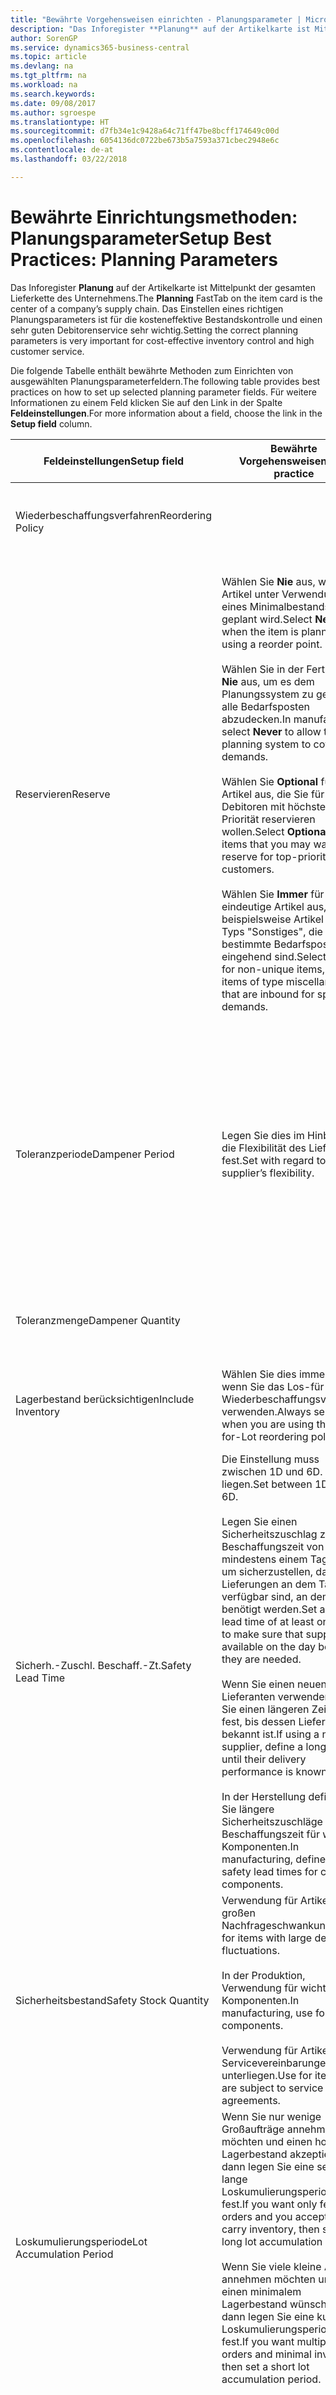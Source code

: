 ```yaml
---
title: "Bewährte Vorgehensweisen einrichten - Planungsparameter | Microsoft Docs"
description: "Das Inforegister **Planung** auf der Artikelkarte ist Mittelpunkt der gesamten Lieferkette des Unternehmens. Das Einstellen eines richtigen Planungsparameters ist für die kosteneffektive Bestandskontrolle und einen sehr guten Debitorenservice sehr wichtig."
author: SorenGP
ms.service: dynamics365-business-central
ms.topic: article
ms.devlang: na
ms.tgt_pltfrm: na
ms.workload: na
ms.search.keywords: 
ms.date: 09/08/2017
ms.author: sgroespe
ms.translationtype: HT
ms.sourcegitcommit: d7fb34e1c9428a64c71ff47be8bcff174649c00d
ms.openlocfilehash: 6054136dc0722be673b5a7593a371cbec2948e6c
ms.contentlocale: de-at
ms.lasthandoff: 03/22/2018

---
```

# <a name="setup-best-practices-planning-parameters"></a><span data-ttu-id="5ec9b-104">Bewährte Einrichtungsmethoden: Planungsparameter</span><span class="sxs-lookup"><span data-stu-id="5ec9b-104">Setup Best Practices: Planning Parameters</span></span>
<span data-ttu-id="5ec9b-105">Das Inforegister **Planung** auf der Artikelkarte ist Mittelpunkt der gesamten Lieferkette des Unternehmens.</span><span class="sxs-lookup"><span data-stu-id="5ec9b-105">The **Planning** FastTab on the item card is the center of a company’s supply chain.</span></span> <span data-ttu-id="5ec9b-106">Das Einstellen eines richtigen Planungsparameters ist für die kosteneffektive Bestandskontrolle und einen sehr guten Debitorenservice sehr wichtig.</span><span class="sxs-lookup"><span data-stu-id="5ec9b-106">Setting the correct planning parameters is very important for cost-effective inventory control and high customer service.</span></span>  

 <span data-ttu-id="5ec9b-107">Die folgende Tabelle enthält bewährte Methoden zum Einrichten von ausgewählten Planungsparameterfeldern.</span><span class="sxs-lookup"><span data-stu-id="5ec9b-107">The following table provides best practices on how to set up selected planning parameter fields.</span></span> <span data-ttu-id="5ec9b-108">Für weitere Informationen zu einem Feld klicken Sie auf den Link in der Spalte **Feldeinstellungen**.</span><span class="sxs-lookup"><span data-stu-id="5ec9b-108">For more information about a field, choose the link in the **Setup field** column.</span></span>  

|<span data-ttu-id="5ec9b-109">Feldeinstellungen</span><span class="sxs-lookup"><span data-stu-id="5ec9b-109">Setup field</span></span>|<span data-ttu-id="5ec9b-110">Bewährte Vorgehensweisen</span><span class="sxs-lookup"><span data-stu-id="5ec9b-110">Best practice</span></span>|<span data-ttu-id="5ec9b-111">Bemerkung</span><span class="sxs-lookup"><span data-stu-id="5ec9b-111">Comment</span></span>|  
|-----------------|-------------------|-------------|  
|<span data-ttu-id="5ec9b-112">Wiederbeschaffungsverfahren</span><span class="sxs-lookup"><span data-stu-id="5ec9b-112">Reordering Policy</span></span>||<span data-ttu-id="5ec9b-113">Weitere Informationen finden Sie unter [Bewährte Einrichtungsmethoden: Wiederbeschaffungsverfahren](setup-best-practices-reordering-policies.md).</span><span class="sxs-lookup"><span data-stu-id="5ec9b-113">For more information, see [Setup Best Practices: Reordering Policies](setup-best-practices-reordering-policies.md).</span></span>|  
|<span data-ttu-id="5ec9b-114">Reservieren</span><span class="sxs-lookup"><span data-stu-id="5ec9b-114">Reserve</span></span>|<span data-ttu-id="5ec9b-115">Wählen Sie **Nie** aus, wenn der Artikel unter Verwendung eines Minimalbestands geplant wird.</span><span class="sxs-lookup"><span data-stu-id="5ec9b-115">Select **Never** when the item is planned using a reorder point.</span></span><br /><br /> <span data-ttu-id="5ec9b-116">Wählen Sie in der Fertigung **Nie** aus, um es dem Planungssystem zu gestatten, alle Bedarfsposten abzudecken.</span><span class="sxs-lookup"><span data-stu-id="5ec9b-116">In manufacturing, select **Never** to allow the planning system to cover all demands.</span></span><br /><br /> <span data-ttu-id="5ec9b-117">Wählen Sie **Optional** für Artikel aus, die Sie für Debitoren mit höchster Priorität reservieren wollen.</span><span class="sxs-lookup"><span data-stu-id="5ec9b-117">Select **Optional** for items that you may want to reserve for top-priority customers.</span></span><br /><br /> <span data-ttu-id="5ec9b-118">Wählen Sie **Immer** für nicht eindeutige Artikel aus, wie beispielsweise Artikel des Typs "Sonstiges", die für bestimmte Bedarfsposten eingehend sind.</span><span class="sxs-lookup"><span data-stu-id="5ec9b-118">Select **Always** for non-unique items, such as items of type miscellaneous that are inbound for specific demands.</span></span>|<span data-ttu-id="5ec9b-119">Reservierungen wirken im Allgemeinen dem Zweck der Planung entgegen, nämlich einem Ausgleich zwischen Bedarf und Vorrat.</span><span class="sxs-lookup"><span data-stu-id="5ec9b-119">Reservations generally counteract the purpose of planning, which is to balance demand and supply.</span></span> <span data-ttu-id="5ec9b-120">Daher sollten Artikel, die für die Planung eingerichtet wurden, im Allgemeinen nicht reserviert werden.</span><span class="sxs-lookup"><span data-stu-id="5ec9b-120">Therefore, items that are set up for planning should generally not be reserved.</span></span><br /><br /> <span data-ttu-id="5ec9b-121">Wenn der Benutzer eine Lagerbestandsmenge für zukünftigen Bedarf reserviert, wird die Planungsgrundlage gestört, und der Minimalbestand funktioniert möglicherweise nicht ordnungsgemäß.</span><span class="sxs-lookup"><span data-stu-id="5ec9b-121">If the user reserves an inventory quantity for future demand, then the planning foundation will be disturbed, and the reorder point may not work correctly.</span></span> <span data-ttu-id="5ec9b-122">Selbst wenn der voraussichtliche Lagerbestand im Hinblick auf den Minimalbestand akzeptabel ist, stehen die Mengen möglicherweise aufgrund der Reservierung nicht zur Verfügung.</span><span class="sxs-lookup"><span data-stu-id="5ec9b-122">Even if the projected inventory level is acceptable with regard to the reorder point, the quantities may not be available because of the reservation.</span></span>|  
|<span data-ttu-id="5ec9b-123">Toleranzperiode</span><span class="sxs-lookup"><span data-stu-id="5ec9b-123">Dampener Period</span></span>|<span data-ttu-id="5ec9b-124">Legen Sie dies im Hinblick auf die Flexibilität des Lieferanten fest.</span><span class="sxs-lookup"><span data-stu-id="5ec9b-124">Set with regard to the supplier’s flexibility.</span></span>|<span data-ttu-id="5ec9b-125">Wenn der Lieferant Änderungen in letzter Minute an den Aufträgen akzeptiert, verwenden Sie eine längere Periode.</span><span class="sxs-lookup"><span data-stu-id="5ec9b-125">If the supplier accepts last-minute changes to orders, then use a longer period.</span></span> <span data-ttu-id="5ec9b-126">Wenn für den Lieferanten eine feste Planung erforderlich ist, dann halten Sie die Periode so kurz wie möglich.</span><span class="sxs-lookup"><span data-stu-id="5ec9b-126">If the supplier requires firm planning, then shorten your period as much as possible.</span></span><br /><br /> <span data-ttu-id="5ec9b-127">Informationen zur globalen Einrichtung, siehe [Designdetails: Planungsparameter](design-details-planning-parameters.md).</span><span class="sxs-lookup"><span data-stu-id="5ec9b-127">For information about the global setup, see [Design Details: Planning Parameters](design-details-planning-parameters.md).</span></span>|  
|<span data-ttu-id="5ec9b-128">Toleranzmenge</span><span class="sxs-lookup"><span data-stu-id="5ec9b-128">Dampener Quantity</span></span>||<span data-ttu-id="5ec9b-129">Informationen zur globalen Einrichtung, siehe [Designdetails: Planungsparameter](design-details-planning-parameters.md).</span><span class="sxs-lookup"><span data-stu-id="5ec9b-129">For information about the global setup, see [Design Details: Planning Parameters](design-details-planning-parameters.md).</span></span>|  
|<span data-ttu-id="5ec9b-130">Lagerbestand berücksichtigen</span><span class="sxs-lookup"><span data-stu-id="5ec9b-130">Include Inventory</span></span>|<span data-ttu-id="5ec9b-131">Wählen Sie dies immer aus, wenn Sie das Los-für-Los-Wiederbeschaffungsverfahren verwenden.</span><span class="sxs-lookup"><span data-stu-id="5ec9b-131">Always select when you are using the Lot-for-Lot reordering policy.</span></span>|<span data-ttu-id="5ec9b-132">Wählen Sie dies nur in bestimmten Fällen nicht aus, beispielsweise wenn keine Lagerartikel verkäuflich sind.</span><span class="sxs-lookup"><span data-stu-id="5ec9b-132">Do not select only in special situations, such as when inventory items are not sellable.</span></span>|  
|<span data-ttu-id="5ec9b-133">Sicherh.-Zuschl. Beschaff.-Zt.</span><span class="sxs-lookup"><span data-stu-id="5ec9b-133">Safety Lead Time</span></span>|<span data-ttu-id="5ec9b-134">Die Einstellung muss zwischen 1D und 6D. liegen.</span><span class="sxs-lookup"><span data-stu-id="5ec9b-134">Set between 1D and 6D.</span></span><br /><br /> <span data-ttu-id="5ec9b-135">Legen Sie einen Sicherheitszuschlag zur Beschaffungszeit von mindestens einem Tag fest, um sicherzustellen, dass die Lieferungen an dem Tag verfügbar sind, an dem sie benötigt werden.</span><span class="sxs-lookup"><span data-stu-id="5ec9b-135">Set a safety lead time of at least one day to make sure that supplies are available on the day before they are needed.</span></span><br /><br /> <span data-ttu-id="5ec9b-136">Wenn Sie einen neuen Lieferanten verwenden, legen Sie einen längeren Zeitraum fest, bis dessen Liefertreue bekannt ist.</span><span class="sxs-lookup"><span data-stu-id="5ec9b-136">If using a new supplier, define a longer time until their delivery performance is known.</span></span><br /><br /> <span data-ttu-id="5ec9b-137">In der Herstellung definieren Sie längere Sicherheitszuschläge zur Beschaffungszeit für wichtige Komponenten.</span><span class="sxs-lookup"><span data-stu-id="5ec9b-137">In manufacturing, define longer safety lead times for critical components.</span></span>|<span data-ttu-id="5ec9b-138">Vom System geplante Lieferungen, um zu vermeiden, dass am gleichen Tag, an dem Bestand nicht lieferbar ist, Bestand nicht lieferbar ist.</span><span class="sxs-lookup"><span data-stu-id="5ec9b-138">Supply that is planned by the system to avoid a stock-out will arrive on the same day that the stock-out occurs.</span></span> <span data-ttu-id="5ec9b-139">Dies kann sich möglicherweise als mehrere Stunden zu spät erweisen, wenn beispielsweise der Bedarf morgens erforderlich ist und die Lieferung am Nachmittag eingeht.</span><span class="sxs-lookup"><span data-stu-id="5ec9b-139">This may be several hours too late if, for example, the demand is needed in the morning and the supply arrives in the afternoon.</span></span> <span data-ttu-id="5ec9b-140">**Hinweis:** Das Feld **Sicherh.-Zuschl.-Zt.** verwendet den Basiskalender.</span><span class="sxs-lookup"><span data-stu-id="5ec9b-140">**Note:**  The **Safety Lead Time** field uses the base calendar.</span></span> <span data-ttu-id="5ec9b-141">Daher bedeutet 14T nicht notwendigerweise zwei Wochen.</span><span class="sxs-lookup"><span data-stu-id="5ec9b-141">Therefore, 14D is not necessarily two weeks.</span></span>|  
|<span data-ttu-id="5ec9b-142">Sicherheitsbestand</span><span class="sxs-lookup"><span data-stu-id="5ec9b-142">Safety Stock Quantity</span></span>|<span data-ttu-id="5ec9b-143">Verwendung für Artikel mit großen Nachfrageschwankungen.</span><span class="sxs-lookup"><span data-stu-id="5ec9b-143">Use for items with large demand fluctuations.</span></span><br /><br /> <span data-ttu-id="5ec9b-144">In der Produktion, Verwendung für wichtige Komponenten.</span><span class="sxs-lookup"><span data-stu-id="5ec9b-144">In manufacturing, use for critical components.</span></span><br /><br /> <span data-ttu-id="5ec9b-145">Verwendung für Artikel, die Servicevereinbarungen unterliegen.</span><span class="sxs-lookup"><span data-stu-id="5ec9b-145">Use for items that are subject to service agreements.</span></span>|<span data-ttu-id="5ec9b-146">Wenn das Feld **Minimalbestant** nicht ausgefüllt ist, dann dient der Sicherheitsbestand auch als Minimalbestand.</span><span class="sxs-lookup"><span data-stu-id="5ec9b-146">If the **Reorder Point** field is not filled, then the safety stock quantity also functions as a reorder point.</span></span>|  
|<span data-ttu-id="5ec9b-147">Loskumulierungsperiode</span><span class="sxs-lookup"><span data-stu-id="5ec9b-147">Lot Accumulation Period</span></span>|<span data-ttu-id="5ec9b-148">Wenn Sie nur wenige Großaufträge annehmen möchten und einen hohen Lagerbestand akzeptieren, dann legen Sie eine sehr lange Loskumulierungsperiode fest.</span><span class="sxs-lookup"><span data-stu-id="5ec9b-148">If you want only few big orders and you accept to carry inventory, then set a long lot accumulation period.</span></span><br /><br /> <span data-ttu-id="5ec9b-149">Wenn Sie viele kleine Aufträge annehmen möchten und sich einen minimalem Lagerbestand wünschen, dann legen Sie eine kurze Loskumulierungsperiode fest.</span><span class="sxs-lookup"><span data-stu-id="5ec9b-149">If you want multiple small orders and minimal inventory, then set a short lot accumulation period.</span></span>|<span data-ttu-id="5ec9b-150">Die Loskumulierungsperiode ist im Allgemeinen die längste Periode, in der Sie über Lagerbestand verfügen.</span><span class="sxs-lookup"><span data-stu-id="5ec9b-150">The lot accumulation period is generally the longest period that you will carry inventory.</span></span>|  
|<span data-ttu-id="5ec9b-151">Minimalbestand</span><span class="sxs-lookup"><span data-stu-id="5ec9b-151">Reorder Point</span></span>|<span data-ttu-id="5ec9b-152">Ermitteln Sie den Minimalbestand auf Basis des Anforderungsprofils des Artikels.</span><span class="sxs-lookup"><span data-stu-id="5ec9b-152">Base the reorder point on the item’s demand profile.</span></span>|<span data-ttu-id="5ec9b-153">Wenn laut historischen Daten während einer Beschaffungszeit von sieben Tagen der durchschnittliche Bedarf des Artikels 100 Einheiten beträgt, kann der Minimalbestand auf 100 festgelegt werden.</span><span class="sxs-lookup"><span data-stu-id="5ec9b-153">If historical data shows that the item’s average demand is 100 units during a lead time of seven days, then the reorder point can be set to 100 as a minimum.</span></span><br /><br /> <span data-ttu-id="5ec9b-154">Das bedeutet, dass bei einer Abnahme des Lagerbestands auf unter 100 Einheiten das Planungssystem die Wiederbeschaffung des Artikels vorschlägt, da für die Wiederbeschaffung sieben Tage benötigt werden und genügend Einheiten vorhanden sein müssen, um den Bedarf in diesen sieben Tagen zu decken.</span><span class="sxs-lookup"><span data-stu-id="5ec9b-154">This means that when the inventory level falls below 100 units, then the planning system will suggest to replenish because it takes seven days to supply the item, and there must be enough to cover the demand within those seven days.</span></span>|  
|<span data-ttu-id="5ec9b-155">Zeitrahmen</span><span class="sxs-lookup"><span data-stu-id="5ec9b-155">Time Bucket</span></span>|<span data-ttu-id="5ec9b-156">Ein leeres Feld bedeutet, dass der Lagerbestand jeden Tag überprüft wird.</span><span class="sxs-lookup"><span data-stu-id="5ec9b-156">Leave blank, meaning that the inventory level is checked every day.</span></span>|<span data-ttu-id="5ec9b-157">Bei täglicher Überprüfung des Lagerbestands ist eine optimale Planung des Minimalbestands sichergestellt.</span><span class="sxs-lookup"><span data-stu-id="5ec9b-157">Checking the inventory level every day ensures optimal reorder point planning.</span></span> <span data-ttu-id="5ec9b-158">**Hinweis:** Ein Zeitrahmen von 1W bedeutet, dass der Lagerbestand möglicherweise eine Woche bevor ein Beschaffungsauftrag vorgeschlagen wird, unter dem Minimalbestand liegt.</span><span class="sxs-lookup"><span data-stu-id="5ec9b-158">**Note:**  A time bucket of 1W means that the inventory level may be below the reorder point for one week before a supply order is suggested.</span></span>|  
|<span data-ttu-id="5ec9b-159">Rundungspräzision</span><span class="sxs-lookup"><span data-stu-id="5ec9b-159">Rounding Precision</span></span>|<span data-ttu-id="5ec9b-160">In der teuren Produktion auf 0,00001 festgelegt.</span><span class="sxs-lookup"><span data-stu-id="5ec9b-160">In expensive manufacturing, set to 0.00001.</span></span>|<span data-ttu-id="5ec9b-161">Große Rundungsmengen an Ausschuss oder Materialverbrauch können zu sehr hohen Lagerkosten führen.</span><span class="sxs-lookup"><span data-stu-id="5ec9b-161">Large rounding quantities of scrap or material consumption can amount to very large inventory costs.</span></span> <span data-ttu-id="5ec9b-162">Es kann daher von Bedeutung sein, die kleinste Rundungspräzision festzulegen, um diese potenziellen Kosten zu minimieren.</span><span class="sxs-lookup"><span data-stu-id="5ec9b-162">It may therefore be relevant to set the smallest rounding precision to minimize this potential cost.</span></span>|  

> [!NOTE]  
>  <span data-ttu-id="5ec9b-163">Die bewährten Methoden zu Planungsparametern auf Artikelkarten gelten auch für dieselben Felder auf Lagerhaltungsdatenkarten.</span><span class="sxs-lookup"><span data-stu-id="5ec9b-163">The best practices for planning parameters on item cards also apply to the same fields on SKU cards.</span></span>  
>   
>  <span data-ttu-id="5ec9b-164">Wenn Unternehmen den Bedarf an verschiedenen Lagerorten planen, empfiehlt es sich, für jeden Standort Lagerhaltungsdaten festzulegen und den gesamten Bedarf mit einem Wert im Feld **Lagerortcode** zu erstellen.</span><span class="sxs-lookup"><span data-stu-id="5ec9b-164">If companies plan for demand at different locations, then it is strongly advised to define SKUs for each location and that all demand is created by using a value in the **Location Code** field.</span></span> <span data-ttu-id="5ec9b-165">Weitere Informationen finden Sie unter [Designdetails: Bedarf an leerem Lagerort](design-details-demand-at-blank-location.md)</span><span class="sxs-lookup"><span data-stu-id="5ec9b-165">For more information, see [Design Details: Demand at Blank Location](design-details-demand-at-blank-location.md).</span></span>  

## <a name="see-also"></a><span data-ttu-id="5ec9b-166">Siehe auch</span><span class="sxs-lookup"><span data-stu-id="5ec9b-166">See Also</span></span>  
 <span data-ttu-id="5ec9b-167">[Bewährte Einrichtungsmethoden: Beschaffungsplanung](setup-best-practices-supply-planning.md) </span><span class="sxs-lookup"><span data-stu-id="5ec9b-167">[Setup Best Practices: Supply Planning](setup-best-practices-supply-planning.md) </span></span>  
 <span data-ttu-id="5ec9b-168">[Designdetails: Vorratsplanung](design-details-supply-planning.md) </span><span class="sxs-lookup"><span data-stu-id="5ec9b-168">[Design Details: Supply Planning](design-details-supply-planning.md) </span></span>  
 [<span data-ttu-id="5ec9b-169">Richten Sie komplexe Anwendungsbereiche mithilfe bewährter Methoden ein</span><span class="sxs-lookup"><span data-stu-id="5ec9b-169">Set Up Complex Application Areas Using Best Practices</span></span>](set-up-complex-application-areas-using-best-practices.md)  
 <span data-ttu-id="5ec9b-170">[Arbeiten mit [!INCLUDE[d365fin](includes/d365fin_md.md)]](ui-work-product.md)</span><span class="sxs-lookup"><span data-stu-id="5ec9b-170">[Working with [!INCLUDE[d365fin](includes/d365fin_md.md)]](ui-work-product.md)</span></span>

